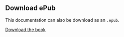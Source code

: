 ## Download ePub

This documentation can also be download as an `.epub`.

[Download the book](../download/book.epub)
